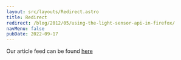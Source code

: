 ```yaml
---
layout: src/layouts/Redirect.astro
title: Redirect
redirect: /blog/2012/05/using-the-light-sensor-api-in-firefox/
navMenu: false
pubDate: 2022-09-17
---
```

<div>
Our article feed can be found <a href="/blog/2012/05/using-the-light-sensor-api-in-firefox/">here</a>
</div>
